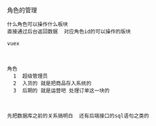 角色的管理

    什么角色可以操作什么板块
    直接通过后台返回数据  对应角色id的可以操作的版块

    vuex



    角色
      1  超级管理员
      2  入货的 就是把商品存入系统的
      3  后期的 就是运营吧 处理订单这一块的



    先把数据库之前的关系搞明白  还有后端接口的sql语句之类的
